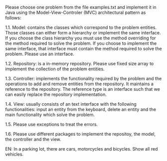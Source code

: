 Please choose one problem from the file examples.txt and implement it in Java using the Model-View-Controler (MVC) architectural pattern as follows:

1.1. Model: contains the classes which correspond to the problem entities. Those classes can either form a hierarchy or implement the same interface.
            If you choose the class hierarchy you must use the method overriding for the method required to solve the problem.
            If you choose to implement the same interface, that interface must contain the method required to solve the problem. Please use an interface.

1.2. Repository: is a in-memory repository. Please use fixed size array to implement the collection of the problem entities.

1.3. Controller: implements the functionality required by the problem and the operations to add and remove entities from the repository.
                 It maintains a reference to the repository. The reference type is an interface such that we can easily replace the repository implementation.

1.4. View: usually consists of an text interface with the following functionalities: input an entity from the keyboard, delete an entity and the main
           functionality which solve the problem.
           
1.5. Please use exceptions to treat the errors.

1.6. Please use different packages to implement the repositoy, the model, the controller and the view.


EN: In a parking lot, there are cars, motorcycles and bicycles. Show all red vehicles.
